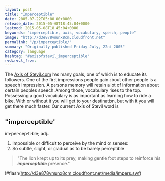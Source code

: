 ```yaml
---
layout: post
title: "Imperceptible"
date: 2005-07-22T05:00:00+0000
release_date: 2015-05-08T18:45:04+0000
lastmod: 2015-05-08T18:45:04+0000
keywords: "imperceptible, axis, vocabulary, speech, people"
image: "http://d3e878vmunx8cm.cloudfront.net"
permalink: "/p/imperceptible/"
summary: "Originally published Friday July, 22nd 2005"
category: language
hashtag: "#axisofstevil_imperceptible"
redirect_from:
---
```


The [Axis of Stevil.com](/ "Axis of Stevil.com") has many goals, one of which is to educate its followers. One of the first impressions people gain about other people is a speech impression. A persons memory will retain a lot of information about certain peoples speech. Among those, vocabulary rises to the top. Possessing a good vocabulary is as important as learning how to ride a bike. With or without it you will get to your destination, but with it you will get there much faster. Our current Axis of Stevil word is

## "imperceptible" ##

im·per·cep·ti·ble; adj..

1. Impossible or difficult to perceive by the mind or senses:
2. So subtle, slight, or gradual as to be barely perceptible
 
> "The lion krept up to its prey, making gentle foot steps to reinforce his ***imperceptible*** presence."

!#flash(http://d3e878vmunx8cm.cloudfront.net/media/impers.swf)
